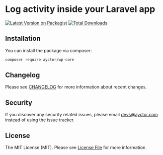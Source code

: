 # Log activity inside your Laravel app

[![Latest Version on Packagist](https://img.shields.io/packagist/v/ayctor/wp-core.svg?style=flat-square)](https://packagist.org/packages/ayctor/wp-core)
[![Total Downloads](https://img.shields.io/packagist/dt/ayctor/wp-core.svg?style=flat-square)](https://packagist.org/packages/ayctor/wp-core)

## Installation

You can install the package via composer:

``` bash
composer require ayctor/wp-core
```

## Changelog

Please see [CHANGELOG](CHANGELOG.md) for more information about recent changes.

## Security

If you discover any security related issues, please email devs@ayctor.com instead of using the issue tracker.

## License

The MIT License (MIT). Please see [License File](LICENSE.md) for more information.